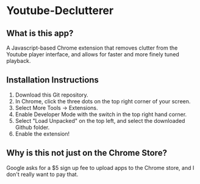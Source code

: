 # Youtube-Declutterer
## What is this app?
A Javascript-based Chrome extension that removes clutter from the Youtube player interface, and allows for faster and more finely tuned playback.

## Installation Instructions
1. Download this Git repository.
2. In Chrome, click the three dots on the top right corner of your screen.
3. Select More Tools -> Extensions.
4. Enable Developer Mode with the switch in the top right hand corner.
5. Select "Load Unpacked" on the top left, and select the downloaded Github folder.
6. Enable the extension!

## Why is this not just on the Chrome Store?
Google asks for a $5 sign up fee to upload apps to the Chrome store, and I don't really want to pay that.
